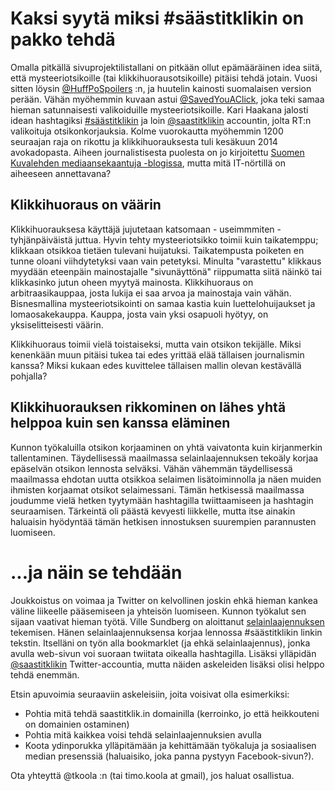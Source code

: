 # Kaksi syytä miksi #säästitklikin on pakko tehdä

Omalla pitkällä sivuprojektilistallani on pitkään ollut epämääräinen idea siitä, että mysteeriotsikoille (tai klikkihuorausotsikoille) pitäisi tehdä jotain. Vuosi sitten löysin [@HuffPoSpoilers](https://twitter.com/HuffPoSpoilers) :n, ja huutelin kainosti suomalaisen version perään. Vähän myöhemmin kuvaan astui [@SavedYouAClick](https://twitter.com/savedyouaclick), joka teki samaa hieman satunnaisesti valikoiduille mysteeriotsikoille. Kari Haakana jalosti idean hashtagiksi [#säästitklikin](https://twitter.com/search?q=%23s%C3%A4%C3%A4stitklikin&src=typd) ja loin [@saastitklikin](https://twitter.com/saastitklikin) accountin, jolta RT:n valikoituja otsikonkorjauksia. Kolme vuorokautta myöhemmin 1200 seuraajan raja on rikottu ja klikkihuorauksesta tuli kesäkuun 2014 avokadopasta. Aiheen journalistisesta puolesta on jo kirjoitettu [Suomen Kuvalehden mediaansekaantuja -blogissa](http://suomenkuvalehti.fi/mediasekaantuja/tassa-syy-miksi-en-klikkaa-naita-otsikoita/), mutta mitä IT-nörtillä on aiheeseen annettavana?

## Klikkihuoraus on väärin

Klikkihuorauksesa käyttäjä jujutetaan katsomaan - useimmmiten - tyhjänpäiväistä juttua. Hyvin tehty mysteeriotsikko toimii kuin taikatemppu; klikkaan otsikkoa tietäen tulevani huijatuksi. Taikatempusta poiketen en tunne oloani viihdytetyksi vaan vain petetyksi. Minulta "varastettu" klikkaus myydään eteenpäin mainostajalle "sivunäyttönä" riippumatta siitä näinkö tai klikkasinko jutun oheen myytyä mainosta. Klikkihuoraus on arbitraasikauppaa, josta lukija ei saa arvoa ja mainostaja vain vähän. Bisnesmallina mysteeriotsikointi on samaa kastia kuin luettelohuijaukset ja lomaosakekauppa. Kauppa, josta vain yksi osapuoli hyötyy, on yksiselitteisesti väärin.

Klikkihuoraus toimii vielä toistaiseksi, mutta vain otsikon tekijälle. Miksi kenenkään muun pitäisi tukea tai edes yrittää elää tällaisen journalismin kanssa? Miksi kukaan edes kuvittelee tällaisen mallin olevan kestävällä pohjalla?

## Klikkihuorauksen rikkominen on lähes yhtä helppoa kuin sen kanssa eläminen

Kunnon työkaluilla otsikon korjaaminen on yhtä vaivatonta kuin kirjanmerkin tallentaminen. Täydellisessä maailmassa selainlaajennuksen tekoäly korjaa epäselvän otsikon lennosta selväksi. Vähän vähemmän täydellisessä maailmassa ehdotan uutta otsikkoa selaimen lisätoiminnolla ja näen muiden ihmisten korjaamat otsikot selaimessani. Tämän hetkisessä maailmassa joudumme vielä hetken tyytymään hashtagilla twiittaamiseen ja hashtagin seuraamisen. Tärkeintä oli päästä kevyesti liikkelle, mutta itse ainakin haluaisin hyödyntää tämän hetkisen innostuksen suurempien parannusten luomiseen. 

# ...ja näin se tehdään

Joukkoistus on voimaa ja Twitter on kelvollinen joskin ehkä hieman kankea väline liikeelle pääsemiseen ja yhteisön luomiseen. Kunnon työkalut sen sijaan vaativat hieman työtä. Ville Sundberg on aloittanut [selainlaajennuksen](https://github.com/villesundberg/saastitklikin) tekemisen. Hänen selainlaajennuksensa korjaa lennossa #säästitklikin linkin tekstin. Itselläni on työn alla bookmarklet (ja ehkä selainlaajennus), jonka avulla web-sivun voi suoraan twiitata oikealla hashtagilla. Lisäksi ylläpidän [@saastitklikin](https://twitter.com/saastitklikin) Twitter-accountia, mutta näiden askeleiden lisäksi olisi helppo tehdä enemmän.

Etsin apuvoimia seuraaviin askeleisiin, joita voisivat olla esimerkiksi:
* Pohtia mitä tehdä saastitklik.in domainilla (kerroinko, jo että heikkouteni on domainien ostaminen)
* Pohtia mitä kaikkea voisi tehdä selainlaajennuksien avulla
* Koota ydinporukka ylläpitämään ja kehittämään työkaluja ja sosiaalisen median presenssiä (haluaisiko, joka panna pystyyn Facebook-sivun?).

Ota yhteyttä @tkoola :n (tai timo.koola at gmail), jos haluat osallistua. 

